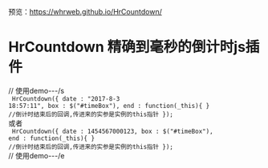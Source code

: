 预览：https://whrweb.github.io/HrCountdown/
# HrCountdown 精确到毫秒的倒计时js插件


// 使用demo---/s
<br/>
<code>
HrCountdown({
	date : "2017-8-3 18:57:11", 
	box : $("#timeBox"),
	end : function(_this){ } //倒计时结束后的回调,传进来的实参是实例的this指针
});
</code>
<br/>
或者
<br/>
<code>
HrCountdown({
	date : 1454567000123, 
	box : $("#timeBox"),
	end : function(_this){ } //倒计时结束后的回调,传进来的实参是实例的this指针
});
</code>
<br/>
// 使用demo---/e
